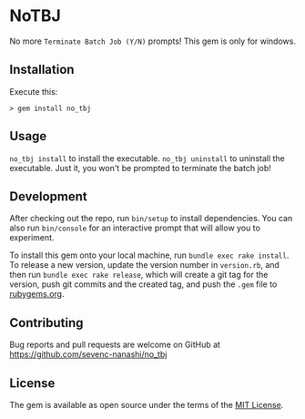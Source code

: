 # NoTBJ

No more `Terminate Batch Job (Y/N)` prompts!
This gem is only for windows.

## Installation

Execute this:
```
> gem install no_tbj
```
## Usage

`no_tbj install` to install the executable.
`no_tbj uninstall` to uninstall the executable.
Just it, you won't be prompted to terminate the batch job!

## Development

After checking out the repo, run `bin/setup` to install dependencies. You can also run `bin/console` for an interactive prompt that will allow you to experiment.

To install this gem onto your local machine, run `bundle exec rake install`. To release a new version, update the version number in `version.rb`, and then run `bundle exec rake release`, which will create a git tag for the version, push git commits and the created tag, and push the `.gem` file to [rubygems.org](https://rubygems.org).

## Contributing

Bug reports and pull requests are welcome on GitHub at https://github.com/sevenc-nanashi/no_tbj

## License

The gem is available as open source under the terms of the [MIT License](https://opensource.org/licenses/MIT).
